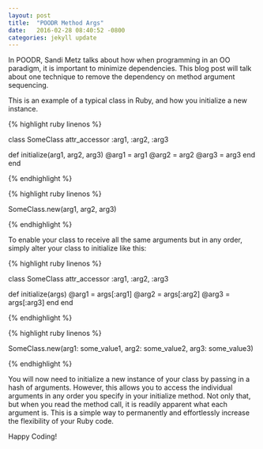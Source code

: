 ```yaml
---
layout: post
title:  "POODR Method Args"
date:   2016-02-28 08:40:52 -0800
categories: jekyll update
---
```


In POODR, Sandi Metz talks about how when programming in an OO paradigm, it is important to minimize dependencies. This blog post will talk about one technique to remove the dependency on method argument sequencing.

This is an example of a typical class in Ruby, and how you initialize a new instance.

{% highlight ruby linenos %}

class SomeClass
  attr_accessor :arg1, :arg2, :arg3

  def initialize(arg1, arg2, arg3)
    @arg1 = arg1
    @arg2 = arg2
    @arg3 = arg3
  end
end

{% endhighlight %}

{% highlight ruby linenos %}

SomeClass.new(arg1, arg2, arg3)

{% endhighlight %}

To enable your class to receive all the same arguments but in any order, simply alter your class to initialize like this:

{% highlight ruby linenos %}

class SomeClass
  attr_accessor :arg1, :arg2, :arg3

  def initialize(args)
    @arg1 = args[:arg1]
    @arg2 = args[:arg2]
    @arg3 = args[:arg3]
  end
end

{% endhighlight %}

{% highlight ruby linenos %}

SomeClass.new(arg1: some_value1, arg2: some_value2, arg3: some_value3)

{% endhighlight %}

You will now need to initialize a new instance of your class by passing in a hash of arguments. However, this allows you to access the individual arguments in any order you specify in your initialize method. Not only that, but when you read the method call, it is readily apparent what each argument is. This is a simple way to permanently and effortlessly increase the flexibility of your Ruby code.

Happy Coding!
